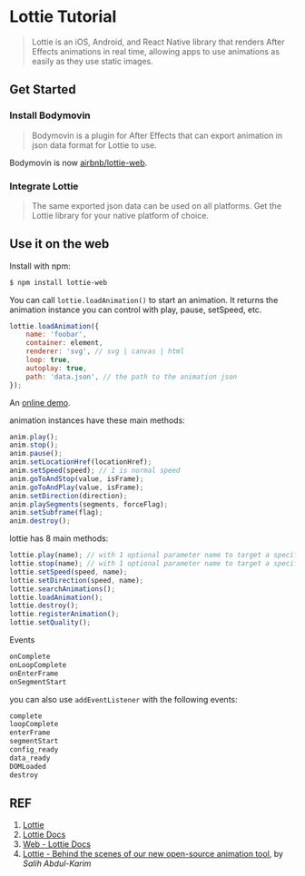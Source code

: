 # Lottie Tutorial

> Lottie is an iOS, Android, and React Native library that renders After Effects animations in real time, allowing apps to use animations as easily as they use static images.

## Get Started

### Install Bodymovin

> Bodymovin is a plugin for After Effects that can export animation in json data format for Lottie to use.

Bodymovin is now [airbnb/lottie-web][2].

### Integrate Lottie

> The same exported json data can be used on all platforms. Get the Lottie library for your native platform of choice.

## Use it on the web

Install with npm:

```sh
$ npm install lottie-web
```

You can call `lottie.loadAnimation()` to start an animation. It returns the animation instance you can control with play, pause, setSpeed, etc.

```js
lottie.loadAnimation({
    name: 'foobar',
    container: element,
    renderer: 'svg', // svg | canvas | html
    loop: true,
    autoplay: true,
    path: 'data.json', // the path to the animation json
});
```

An [online demo][5].

animation instances have these main methods:

```js
anim.play();
anim.stop();
anim.pause();
anim.setLocationHref(locationHref);
anim.setSpeed(speed); // 1 is normal speed
anim.goToAndStop(value, isFrame);
anim.goToAndPlay(value, isFrame);
anim.setDirection(direction);
anim.playSegments(segments, forceFlag);
anim.setSubframe(flag);
anim.destroy();
```

lottie has 8 main methods:

```js
lottie.play(name); // with 1 optional parameter name to target a specific animation
lottie.stop(name); // with 1 optional parameter name to target a specific animation
lottie.setSpeed(speed, name);
lottie.setDirection(speed, name);
lottie.searchAnimations();
lottie.loadAnimation();
lottie.destroy();
lottie.registerAnimation();
lottie.setQuality();
```

Events

```js
onComplete
onLoopComplete
onEnterFrame
onSegmentStart
```

you can also use `addEventListener` with the following events:

```js
complete
loopComplete
enterFrame
segmentStart
config_ready
data_ready
DOMLoaded
destroy
```

## REF

1. [Lottie][1]
1. [Lottie Docs][3]
1. [Web - Lottie Docs][6]
1. [Lottie - Behind the scenes of our new open-source animation tool][4], by *Salih Abdul-Karim*

[1]: https://airbnb.design/lottie/
[2]: https://github.com/airbnb/lottie-web
[3]: http://airbnb.io/lottie "Lottie Docs"
[4]: https://airbnb.design/introducing-lottie/
[5]: https://liuz2.gitee.io/test/lottie-demo/index.html
[6]: http://airbnb.io/lottie/#/web "Web - Lottie Docs"
